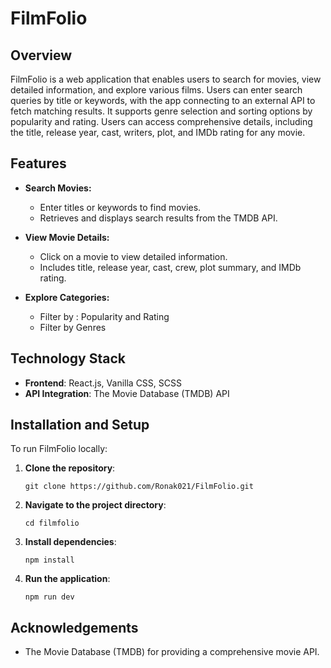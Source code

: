 
# FilmFolio

## Overview

FilmFolio is a web application that enables users to search for movies, view detailed information, and explore various films. Users can enter search queries by title or keywords, with the app connecting to an external API to fetch matching results. It supports genre selection and sorting options by popularity and rating. Users can access comprehensive details, including the title, release year, cast, writers, plot, and IMDb rating for any movie.

## Features

- **Search Movies:**
  - Enter titles or keywords to find movies.
  - Retrieves and displays search results from the TMDB API.

- **View Movie Details:**
  - Click on a movie to view detailed information.
  - Includes title, release year, cast, crew, plot summary, and IMDb rating.

- **Explore Categories:**
  - Filter by : Popularity and Rating
  - Filter by Genres


## Technology Stack

- **Frontend**: React.js, Vanilla CSS, SCSS
- **API Integration**: The Movie Database (TMDB) API

## Installation and Setup

To run FilmFolio locally:

1. **Clone the repository**:
   ```
   git clone https://github.com/Ronak021/FilmFolio.git
   ```
2. **Navigate to the project directory**:
   ```
   cd filmfolio
   ```
3. **Install dependencies**:
   ```
   npm install
   ```
4. **Run the application**:
   ```
   npm run dev
   ```


## Acknowledgements

- The Movie Database (TMDB) for providing a comprehensive movie API.

